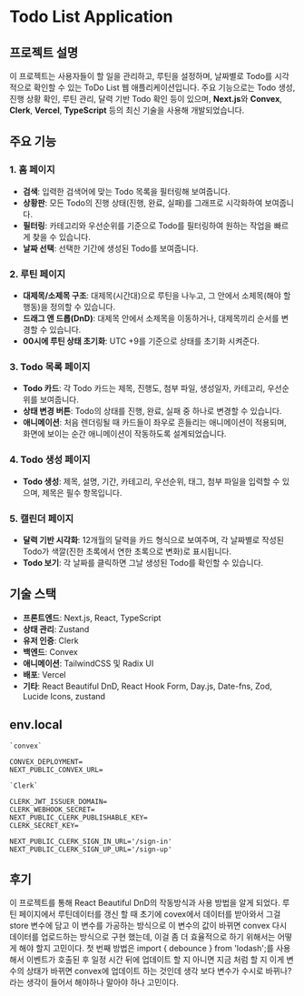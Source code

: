 # Todo List Application

## 프로젝트 설명

이 프로젝트는 사용자들이 할 일을 관리하고, 루틴을 설정하며, 날짜별로 Todo를 시각적으로 확인할 수 있는 ToDo List 웹 애플리케이션입니다. 주요 기능으로는 Todo 생성, 진행 상황 확인, 루틴 관리, 달력 기반 Todo 확인 등이 있으며, **Next.js**와 **Convex**, **Clerk**, **Vercel**, **TypeScript** 등의 최신 기술을 사용해 개발되었습니다.

## 주요 기능

### 1. 홈 페이지

- **검색**: 입력한 검색어에 맞는 Todo 목록을 필터링해 보여줍니다.
- **상황판**: 모든 Todo의 진행 상태(진행, 완료, 실패)를 그래프로 시각화하여 보여줍니다.
- **필터링**: 카테고리와 우선순위를 기준으로 Todo를 필터링하여 원하는 작업을 빠르게 찾을 수 있습니다.
- **날짜 선택**: 선택한 기간에 생성된 Todo를 보여줍니다.

### 2. 루틴 페이지

- **대제목/소제목 구조**: 대제목(시간대)으로 루틴을 나누고, 그 안에서 소제목(해야 할 행동)을 정의할 수 있습니다.
- **드래그 앤 드롭(DnD)**: 대제목 안에서 소제목을 이동하거나, 대제목끼리 순서를 변경할 수 있습니다.
- **00시에 루틴 상태 초기화**: UTC +9를 기준으로 상태를 초기화 시켜준다.

### 3. Todo 목록 페이지

- **Todo 카드**: 각 Todo 카드는 제목, 진행도, 첨부 파일, 생성일자, 카테고리, 우선순위를 보여줍니다.
- **상태 변경 버튼**: Todo의 상태를 진행, 완료, 실패 중 하나로 변경할 수 있습니다.
- **애니메이션**: 처음 렌더링될 때 카드들이 좌우로 흔들리는 애니메이션이 적용되며, 화면에 보이는 순간 애니메이션이 작동하도록 설계되었습니다.

### 4. Todo 생성 페이지

- **Todo 생성**: 제목, 설명, 기간, 카테고리, 우선순위, 태그, 첨부 파일을 입력할 수 있으며, 제목은 필수 항목입니다.

### 5. 캘린더 페이지

- **달력 기반 시각화**: 12개월의 달력을 카드 형식으로 보여주며, 각 날짜별로 작성된 Todo가 색깔(진한 초록에서 연한 초록으로 변화)로 표시됩니다.
- **Todo 보기**: 각 날짜를 클릭하면 그날 생성된 Todo를 확인할 수 있습니다.

## 기술 스택

- **프론트엔드**: Next.js, React, TypeScript
- **상태 관리**: Zustand
- **유저 인증**: Clerk
- **백엔드**: Convex
- **애니메이션**: TailwindCSS 및 Radix UI
- **배포**: Vercel
- **기타**: React Beautiful DnD, React Hook Form, Day.js, Date-fns, Zod, Lucide Icons, zustand

## env.local

```
`convex`

CONVEX_DEPLOYMENT=
NEXT_PUBLIC_CONVEX_URL=

`Clerk`

CLERK_JWT_ISSUER_DOMAIN=
CLERK_WEBHOOK_SECRET=
NEXT_PUBLIC_CLERK_PUBLISHABLE_KEY=
CLERK_SECRET_KEY=

NEXT_PUBLIC_CLERK_SIGN_IN_URL='/sign-in'
NEXT_PUBLIC_CLERK_SIGN_UP_URL='/sign-up'
```

## 후기

이 프로젝트를 통해 React Beautiful DnD의 작동방식과 사용 방법을 알게 되었다.
루틴 페이지에서 루틴데이터를 갱신 할 때 초기에 covex에서 데이터를 받아와서 그걸 store 변수에 담고 이 변수를 가공하는 방식으로 이 변수의 값이 바뀌면 convex 다시 데이터를 업로드하는 방식으로
구현 했는데, 이걸 좀 더 효율적으로 하기 위해서는 어떻게 해야 할지 고민이다. 첫 번째 방법은 import { debounce } from 'lodash';를 사용해서 이벤트가 호출된 후 일정 시간 뒤에 업데이트 할 지
아니면 지금 처럼 할 지 이게 변수의 상태가 바뀌면 convex에 업데이트 하는 것인데 생각 보다 변수가 수시로 바뀌나? 라는 생각이 들어서 해야하나 말아야 하나 고민이다.

